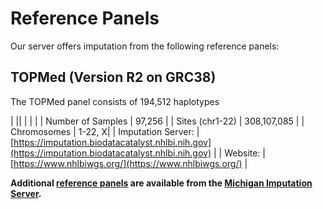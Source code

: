 # Reference Panels

Our server offers imputation from the following reference panels:

## TOPMed (Version R2 on GRC38)

The TOPMed panel consists of 194,512 haplotypes

| ||
| | |
| Number of Samples | 97,256 |
| Sites (chr1-22) |  308,107,085 |
| Chromosomes | 1-22, X|
| Imputation Server: | [https://imputation.biodatacatalyst.nhlbi.nih.gov](https://imputation.biodatacatalyst.nhlbi.nih.gov) |
| Website: | [https://www.nhlbiwgs.org/](https://www.nhlbiwgs.org/) |

**Additional [reference panels](https://imputationserver.readthedocs.io/en/latest/reference-panels/) are available from the [Michigan Imputation Server](https://imputationserver.sph.umich.edu).**